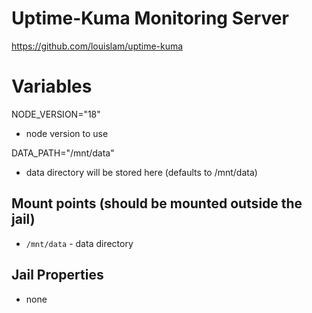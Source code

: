 # Uptime-Kuma Monitoring Server
https://github.com/louislam/uptime-kuma

# Variables

NODE_VERSION="18"
  - node version to use

DATA_PATH="/mnt/data"
  - data directory will be stored here (defaults to /mnt/data)

## Mount points (should be mounted outside the jail)
  - `/mnt/data` - data directory

## Jail Properties
  - none

